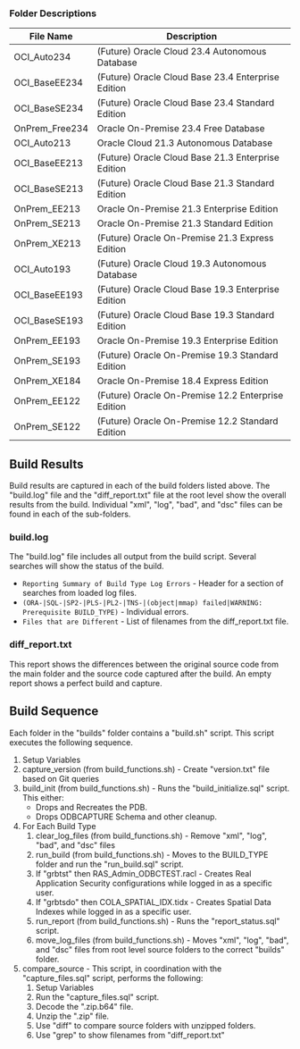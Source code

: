 
### Folder Descriptions

File Name       | Description
----------------|------------
OCI_Auto234     | (Future) Oracle Cloud 23.4 Autonomous Database
OCI_BaseEE234   | (Future) Oracle Cloud Base 23.4 Enterprise Edition
OCI_BaseSE234   | (Future) Oracle Cloud Base 23.4 Standard Edition
OnPrem_Free234  |          Oracle On-Premise 23.4 Free Database
OCI_Auto213     |          Oracle Cloud 21.3 Autonomous Database
OCI_BaseEE213   | (Future) Oracle Cloud Base 21.3 Enterprise Edition
OCI_BaseSE213   | (Future) Oracle Cloud Base 21.3 Standard Edition
OnPrem_EE213    |          Oracle On-Premise 21.3 Enterprise Edition
OnPrem_SE213    |          Oracle On-Premise 21.3 Standard Edition
OnPrem_XE213    | (Future) Oracle On-Premise 21.3 Express Edition
OCI_Auto193     | (Future) Oracle Cloud 19.3 Autonomous Database
OCI_BaseEE193   | (Future) Oracle Cloud Base 19.3 Enterprise Edition
OCI_BaseSE193   | (Future) Oracle Cloud Base 19.3 Standard Edition
OnPrem_EE193    |          Oracle On-Premise 19.3 Enterprise Edition
OnPrem_SE193    | (Future) Oracle On-Premise 19.3 Standard Edition
OnPrem_XE184    |          Oracle On-Premise 18.4 Express Edition
OnPrem_EE122    | (Future) Oracle On-Premise 12.2 Enterprise Edition
OnPrem_SE122    | (Future) Oracle On-Premise 12.2 Standard Edition


## Build Results

Build results are captured in each of the build folders listed above.  The "build.log" file and the "diff_report.txt" file at the root level show the overall results from the build.  Individual "xml", "log", "bad", and "dsc" files can be found in each of the sub-folders.

### build.log

The "build.log" file includes all output from the build script.  Several searches will show the status of the build.
* `Reporting Summary of Build Type Log Errors` - Header for a section of searches from loaded log files.
* `(ORA-|SQL-|SP2-|PLS-|PL2-|TNS-|(object|mmap) failed|WARNING: Prerequisite BUILD_TYPE)` - Individual errors.
* `Files that are Different` - List of filenames from the diff_report.txt file.

### diff_report.txt

This report shows the differences between the original source code from the main folder and the source code captured after the build.  An empty report shows a perfect build and capture.


## Build Sequence

Each folder in the "builds" folder contains a "build.sh" script.  This script executes the following sequence.
1. Setup Variables
2. capture_version (from build_functions.sh) - Create "version.txt" file based on Git queries
3. build_init (from build_functions.sh) - Runs the "build_initialize.sql" script.  This either:
    * Drops and Recreates the PDB.
    * Drops ODBCAPTURE Schema and other cleanup.
4. For Each Build Type
    1. clear_log_files (from build_functions.sh) - Remove "xml", "log", "bad", and "dsc" files
    2. run_build (from build_functions.sh) - Moves to the BUILD_TYPE folder and run the "run_build.sql" script.
    3. If "grbtst" then RAS_Admin_ODBCTEST.racl - Creates Real Application Security configurations while logged in as a specific user.
    4. If "grbtsdo" then COLA_SPATIAL_IDX.tidx - Creates Spatial Data Indexes while logged in as a specific user.
    5. run_report (from build_functions.sh) - Runs the "report_status.sql" script.
    6. move_log_files (from build_functions.sh) - Moves "xml", "log", "bad", and "dsc" files from root level source folders to the correct "builds" folder.
6. compare_source - This script, in coordination with the "capture_files.sql" script, performs the following:
    1. Setup Variables
    2. Run the "capture_files.sql" script.
    3. Decode the ".zip.b64" file.
    4. Unzip the ".zip" file.
    5. Use "diff" to compare source folders with unzipped folders.
    6. Use "grep" to show filenames from "diff_report.txt"
